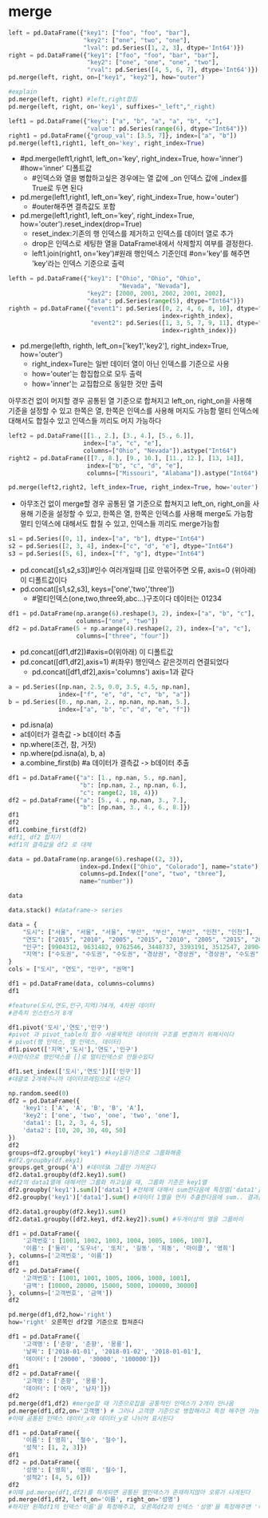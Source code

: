 # merge

```python
left = pd.DataFrame({"key1": ["foo", "foo", "bar"],
                     "key2": ["one", "two", "one"],
                     "lval": pd.Series([1, 2, 3], dtype='Int64')})
right = pd.DataFrame({"key1": ["foo", "foo", "bar", "bar"],
                      "key2": ["one", "one", "one", "two"],
                      "rval": pd.Series([4, 5, 6, 7], dtype='Int64')})
pd.merge(left, right, on=["key1", "key2"], how="outer")

#explain
pd.merge(left, right) #left,right합침
pd.merge(left, right, on='key1', suffixes="_left","_right)
```
```python
left1 = pd.DataFrame({"key": ["a", "b", "a", "a", "b", "c"],
                      "value": pd.Series(range(6), dtype="Int64")})
right1 = pd.DataFrame({"group_val": [3.5, 7]}, index=["a", "b"])
pd.merge(left1,right1, left_on='key', right_index=True)
```
- #pd.merge(left1,right1, left_on='key', right_index=True, how='inner') #how='inner' 디폴트값
    - #인덱스와 열을 병합하고싶은 경우에는 열 값에 _on 인덱스 값에 _index를 True로 두면 된다
- pd.merge(left1,right1, left_on='key', right_index=True, how='outer')
    - #outer해주면 결측값도 포함
- pd.merge(left1,right1, left_on='key', right_index=True, how='outer').reset_index(drop=True)
    - reset_index:기존의 행 인덱스를 제거하고 인덱스를 데이터 열로 추가
    - drop은 인덱스로 세팅한 열을 DataFrame내에서 삭제할지 여부를 결정한다.
    - left1.join(right1, on='key')#원래 행인덱스 기준인데 
    #on='key'를 해주면 'key'라는 인덱스 기준으로 출력

```python
lefth = pd.DataFrame({"key1": ["Ohio", "Ohio", "Ohio",
                               "Nevada", "Nevada"],
                      "key2": [2000, 2001, 2002, 2001, 2002],
                      "data": pd.Series(range(5), dtype="Int64")})
righth = pd.DataFrame({"event1": pd.Series([0, 2, 4, 6, 8, 10], dtype="Int64",
                                           index=righth_index),
                       "event2": pd.Series([1, 3, 5, 7, 9, 11], dtype="Int64",
                                           index=righth_index)})
```
- pd.merge(lefth, righth, left_on=['key1','key2'], right_index=True, how='outer')
    - right_index=Ture는 일반 데이터 열이 아닌 인덱스를 기준으로 사용
    - how='outer'는 합집합으로 모두 출력
    - how='inner'는 교집합으로 동일한 것만 출력

아무조건 없이 머지할 경우 공통된 열 기준으로 합쳐지고
left_on, right_on을 사용해 기준을 설정할 수 있고
한쪽은 열, 한쪽은 인덱스를 사용해 머지도 가능함
멀티 인덱스에 대해서도 합칠수 있고 인덱스들 끼리도 머지 가능하다

```python
left2 = pd.DataFrame([[1., 2.], [3., 4.], [5., 6.]],
                     index=["a", "c", "e"],
                     columns=["Ohio", "Nevada"]).astype("Int64")
right2 = pd.DataFrame([[7., 8.], [9., 10.], [11., 12.], [13, 14]],
                      index=["b", "c", "d", "e"],
                      columns=["Missouri", "Alabama"]).astype("Int64")

pd.merge(left2,right2, left_index=True, right_index=True, how='outer')
```
- 아무조건 없이 merge할 경우 공통된 열 기준으로 합쳐지고
left_on, right_on을 사용해 기준을 설정할 수 있고, 한쪽은 열, 한쪽은 인덱스를 사용해 merge도 가능함
멀티 인덱스에 대해서도 합칠 수 있고, 인덱스들 끼리도 merge가능함

```python
s1 = pd.Series([0, 1], index=["a", "b"], dtype="Int64")
s2 = pd.Series([2, 3, 4], index=["c", "d", "e"], dtype="Int64")
s3 = pd.Series([5, 6], index=["f", "g"], dtype="Int64")
```
- pd.concat([s1,s2,s3])#인수 여러개일때 []로 안묶어주면 오류, axis=0 (위아래) 이 디폴트값이다
- pd.concat([s1,s2,s3], keys=['one','two','three'])
    - #멀티인덱스(one,two,three와,abc...)구조이다 데이터는 01234

```python
df1 = pd.DataFrame(np.arange(6).reshape(3, 2), index=["a", "b", "c"],
                   columns=["one", "two"])
df2 = pd.DataFrame(5 + np.arange(4).reshape(2, 2), index=["a", "c"],
                   columns=["three", "four"])
```
- pd.concat([df1,df2])#axis=0(위아래) 이 디폴트값
- pd.concat([df1,df2],axis=1) #(좌우) 행인덱스 같은것끼리 연결되었다
    - pd.concat([df1,df2],axis='columns') axis=1과 같다

```python
a = pd.Series([np.nan, 2.5, 0.0, 3.5, 4.5, np.nan],
              index=["f", "e", "d", "c", "b", "a"])
b = pd.Series([0., np.nan, 2., np.nan, np.nan, 5.],
              index=["a", "b", "c", "d", "e", "f"])
```
- pd.isna(a)
- a데이터가 결측값 -> b데이터 추출
- np.where(조건, 참, 거짓)
- np.where(pd.isna(a), b, a)
- a.combine_first(b) #a 데이터가 결측값 -> b데이터 추출

```python
df1 = pd.DataFrame({"a": [1., np.nan, 5., np.nan],
                    "b": [np.nan, 2., np.nan, 6.],
                    "c": range(2, 18, 4)})
df2 = pd.DataFrame({"a": [5., 4., np.nan, 3., 7.],
                    "b": [np.nan, 3., 4., 6., 8.]})
df1
df2
df1.combine_first(df2)
#df1, df2 합치기
#df1의 결측값을 df2 로 대체
```
```python
data = pd.DataFrame(np.arange(6).reshape((2, 3)),
                    index=pd.Index(["Ohio", "Colorado"], name="state"),
                    columns=pd.Index(["one", "two", "three"],
                    name="number"))

data

data.stack() #dataframe-> series
```

```python
data = {
    "도시": ["서울", "서울", "서울", "부산", "부산", "부산", "인천", "인천"],
    "연도": ["2015", "2010", "2005", "2015", "2010", "2005", "2015", "2010"],
    "인구": [9904312, 9631482, 9762546, 3448737, 3393191, 3512547, 2890451, 263203],
    "지역": ["수도권", "수도권", "수도권", "경상권", "경상권", "경상권", "수도권", "수도권"]
}
cols = ["도시", "연도", "인구", "권역"]

df1 = pd.DataFrame(data, columns=columns)
df1

#feature(도시,연도,인구,지역)가4개, 4차원 데이터
#관측치 인스턴스가 8개

df1.pivot('도시','연도','인구')
#pivot 과 pivot_table의 함수 사용목적은 데이터의 구조를 변경하기 위해서이다
# pivot(행 인덱스, 열 인덱스, 데이터)
df1.pivot(['지역','도시'],'연도','인구')
#이런식으로 행인덱스를 []로 멀티인덱스로 만들수있다

df1.set_index(['도시','연도'])[['인구']] 
#대괄호 2개해주니까 데이터프레임으로 나온다

```

```python
np.random.seed(0)
df2 = pd.DataFrame({
    'key1': ['A', 'A', 'B', 'B', 'A'],
    'key2': ['one', 'two', 'one', 'two', 'one'],
    'data1': [1, 2, 3, 4, 5],
    'data2': [10, 20, 30, 40, 50]
})
df2
groups=df2.groupby('key1') #key1을기준으로 그룹화해줌
#df2.groupby(df.eky1)
groups.get_group('A') #데이터A 그룹만 가져온다
df2.data1.groupby(df2.key1).sum()
#df2의 data1열에 대해서만 그룹화 하고싶을 때, 그룹화 기준은 key1열
df2.groupby('key1').sum()['data1'] #전체에 대해서 sum한다음에 특정열['data1'] 추출
df2.groupby('key1')['data1'].sum() #데이터 1열을 먼저 추출한다음에 sum.. 결과는 같다, 더 효율적

df2.data1.groupby(df2.key1).sum()
df2.data1.groupby([df2.key1, df2.key2]).sum() #두개이상의 열을 그룹바이
```

```python
df1 = pd.DataFrame({
    '고객번호': [1001, 1002, 1003, 1004, 1005, 1006, 1007],
    '이름': ['둘리', '도우너', '또치', '길동', '희동', '마이콜', '영희']
}, columns=['고객번호', '이름'])
df1
df2 = pd.DataFrame({
    '고객번호': [1001, 1001, 1005, 1006, 1008, 1001],
    '금액': [10000, 20000, 15000, 5000, 100000, 30000]
}, columns=['고객번호', '금액'])
df2

pd.merge(df1,df2,how='right')
how='right' 오른쪽인 df2열 기준으로 합쳐준다

```

```python
df1 = pd.DataFrame({
    '고객명': ['춘향', '춘향', '몽룡'],
    '날짜': ['2018-01-01', '2018-01-02', '2018-01-01'],
    '데이터': ['20000', '30000', '100000']})
df1
df2 = pd.DataFrame({
    '고객명': ['춘향', '몽룡'],
    '데이터': ['여자', '남자']})
df2
pd.merge(df1,df2) #merge할 때 기준으로잡을 공통적인 인덱스가 2개라 안나옴
pd.merge(df1,df2,on='고객명') # 그러나 고객명 기준으로 병합해라고 특정 해주면 가능하다.
#이때 공통된 인덱스 데이터_x와 데이터_y로 나뉘어 표시된다
```

```python
df1 = pd.DataFrame({
    '이름': ['영희', '철수', '철수'],
    '성적': [1, 2, 3]})
df1
df2 = pd.DataFrame({
    '성명': ['영희', '영희', '철수'],
    '성적2': [4, 5, 6]})
df2
#이때 pd.merge(df1,df2)를 하게되면 공통된 열인덱스가 존재하지않아 오류가 나게된다
pd.merge(df1,df2, left_on='이름', right_on='성명')
#하지만 왼쪽df1의 인덱스'이름'을 특정해주고, 오른쪽df2의 인덱스 '성명'을 특정해주면 '이름'과'성명'을 기준으로 merge가능하다
```